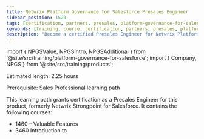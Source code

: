 ```yaml
---
title: Netwrix Platform Governance for Salesforce Presales Engineer
sidebar_position: 1520
tags: [certification, partners, presales, platform-governance-for-salesforce]
keywords: [training, course, certification, partners, presales, platform governance for salesforce]
description: "Become a certified Presales Engineer for Netwrix Platform Governance for Salesforce"
---
```


import { NPGSValue, NPGSIntro, NPGSAdditional } from '@site/src/training/platform-governance-for-salesforce';
import { Company, NPGS } from '@site/src/training/products';


Estimated length: 2.25 hours

Prerequisite: <NPGS /> Sales Professional learning path

This learning path grants <Company /> certification as a Presales Engineer for this product, formerly Netwrix Strongpoint for Salesforce. It contains the following courses:

* 1460 <NPGS /> – Valuable Features
* 3460 Introduction to <NPGS />

<NPGSValue />

<NPGSIntro />

<NPGSAdditional />
